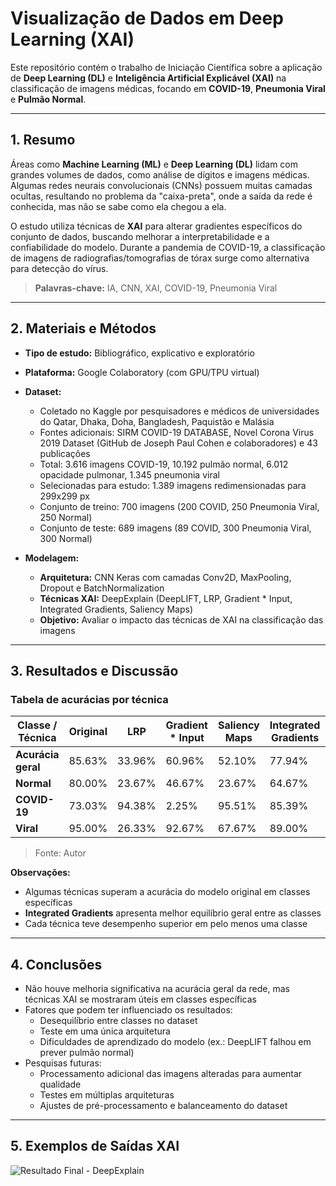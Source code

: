 # Visualização de Dados em Deep Learning (XAI)

Este repositório contém o trabalho de Iniciação Científica sobre a aplicação de **Deep Learning (DL)** e **Inteligência Artificial Explicável (XAI)** na classificação de imagens médicas, focando em **COVID-19**, **Pneumonia Viral** e **Pulmão Normal**.

---

## 1. Resumo

Áreas como **Machine Learning (ML)** e **Deep Learning (DL)** lidam com grandes volumes de dados, como análise de dígitos e imagens médicas. Algumas redes neurais convolucionais (CNNs) possuem muitas camadas ocultas, resultando no problema da "caixa-preta", onde a saída da rede é conhecida, mas não se sabe como ela chegou a ela.  

O estudo utiliza técnicas de **XAI** para alterar gradientes específicos do conjunto de dados, buscando melhorar a interpretabilidade e a confiabilidade do modelo. Durante a pandemia de COVID-19, a classificação de imagens de radiografias/tomografias de tórax surge como alternativa para detecção do vírus.

> **Palavras-chave:** IA, CNN, XAI, COVID-19, Pneumonia Viral

---

## 2. Materiais e Métodos

- **Tipo de estudo:** Bibliográfico, explicativo e exploratório  
- **Plataforma:** Google Colaboratory (com GPU/TPU virtual)  
- **Dataset:**  
  - Coletado no Kaggle por pesquisadores e médicos de universidades do Qatar, Dhaka, Doha, Bangladesh, Paquistão e Malásia  
  - Fontes adicionais: SIRM COVID-19 DATABASE, Novel Corona Virus 2019 Dataset (GitHub de Joseph Paul Cohen e colaboradores) e 43 publicações  
  - Total: 3.616 imagens COVID-19, 10.192 pulmão normal, 6.012 opacidade pulmonar, 1.345 pneumonia viral  
  - Selecionadas para estudo: 1.389 imagens redimensionadas para 299x299 px  
  - Conjunto de treino: 700 imagens (200 COVID, 250 Pneumonia Viral, 250 Normal)  
  - Conjunto de teste: 689 imagens (89 COVID, 300 Pneumonia Viral, 300 Normal)  

- **Modelagem:**  
  - **Arquitetura:** CNN Keras com camadas Conv2D, MaxPooling, Dropout e BatchNormalization  
  - **Técnicas XAI:** DeepExplain (DeepLIFT, LRP, Gradient * Input, Integrated Gradients, Saliency Maps)  
  - **Objetivo:** Avaliar o impacto das técnicas de XAI na classificação das imagens  

---

## 3. Resultados e Discussão

### Tabela de acurácias por técnica

| Classe / Técnica | Original | LRP | Gradient * Input | Saliency Maps | Integrated Gradients | DeepLIFT |
|-----------------|---------|-----|----------------|---------------|--------------------|---------|
| **Acurácia geral** | 85.63% | 33.96% | 60.96% | 52.10% | 77.94% | 51.96% |
| **Normal** | 80.00% | 23.67% | 46.67% | 23.67% | 64.67% | 0.00% |
| **COVID-19** | 73.03% | 94.38% | 2.25% | 95.51% | 85.39% | 94.38% |
| **Viral** | 95.00% | 26.33% | 92.67% | 67.67% | 89.00% | 91.33% |

> Fonte: Autor

**Observações:**
- Algumas técnicas superam a acurácia do modelo original em classes específicas  
- **Integrated Gradients** apresenta melhor equilíbrio geral entre as classes  
- Cada técnica teve desempenho superior em pelo menos uma classe  

---

## 4. Conclusões

- Não houve melhoria significativa na acurácia geral da rede, mas técnicas XAI se mostraram úteis em classes específicas  
- Fatores que podem ter influenciado os resultados:
  - Desequilíbrio entre classes no dataset  
  - Teste em uma única arquitetura  
  - Dificuldades de aprendizado do modelo (ex.: DeepLIFT falhou em prever pulmão normal)  
- Pesquisas futuras:
  - Processamento adicional das imagens alteradas para aumentar qualidade  
  - Testes em múltiplas arquiteturas  
  - Ajustes de pré-processamento e balanceamento do dataset  

---

## 5. Exemplos de Saídas XAI

![Resultado Final - DeepExplain](data/resultado/resultado-DeepExplain.png)
